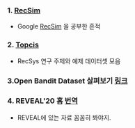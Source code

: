 ### 1. [RecSim](https://github.com/ZiminPark/recsim)
- Google [RecSim](https://github.com/google-research/recsim) 을 공부한 흔적

### 2. [Topcis](https://github.com/ZiminPark/TIL/tree/master/RecSys/Topics)
- RecSys 연구 주제와 예제 데이터셋 모음


### 3.Open Bandit Dataset 살펴보기 [링크](https://github.com/st-tech/zr-obp)

### 4. REVEAL'20 홈 [번역](https://www.notion.so/zmin/REVEAL-20-5e8b3d4ff4ed42cdb7199afc192b7fe3)
- REVEAL에 있는 자료 꼼꼼히 봐야지.
